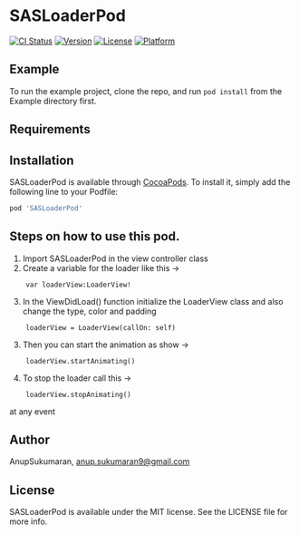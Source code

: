 # SASLoaderPod

[![CI Status](https://img.shields.io/travis/AnupSukumaran/SASLoaderPod.svg?style=flat)](https://travis-ci.org/AnupSukumaran/SASLoaderPod)
[![Version](https://img.shields.io/cocoapods/v/SASLoaderPod.svg?style=flat)](https://cocoapods.org/pods/SASLoaderPod)
[![License](https://img.shields.io/cocoapods/l/SASLoaderPod.svg?style=flat)](https://cocoapods.org/pods/SASLoaderPod)
[![Platform](https://img.shields.io/cocoapods/p/SASLoaderPod.svg?style=flat)](https://cocoapods.org/pods/SASLoaderPod)

## Example

To run the example project, clone the repo, and run `pod install` from the Example directory first.

## Requirements

## Installation

SASLoaderPod is available through [CocoaPods](https://cocoapods.org). To install
it, simply add the following line to your Podfile:

```ruby
pod 'SASLoaderPod'
```

## Steps on how to use this pod.

1) Import SASLoaderPod in the view controller class
2) Create a variable for the loader like this -> 
```
    var loaderView:LoaderView!
```
3) In the ViewDidLoad() function initialize the LoaderView class and also change the type, color and padding

```
    loaderView = LoaderView(callOn: self)
```

3) Then you can start the animation as show ->  
```
    loaderView.startAnimating()
```

4) To stop the loader call this ->

```
    loaderView.stopAnimating()
```

 at any event


## Author

AnupSukumaran, anup.sukumaran9@gmail.com

## License

SASLoaderPod is available under the MIT license. See the LICENSE file for more info.
